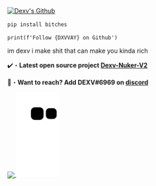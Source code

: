 <a href="https://www.youtube.com/watch?v=zL19uMsnpSU&t=1402s&ab_channel=cameronbarnett" target="_blank"> <img src="https://lh3.googleusercontent.com/T-Fi-WA9qytldw8jEeFUAVc9mJhsdEHuGSmQhKdvdyqSO3v5FjwWfLSwx4RwGbmipqBVKTzhIIstxPDWME_IX1iEwntPJCyaaXMWQCe__nxaoUbCIpitS0r5QGUsnfHBcWW3D0za-FA3ZnQFBzrFB-VbAyD9AAGdSLUtkm5Cg7IkMkxNjbhnHTDhDFhPti8-I1eEzADo6SFaa31j7OlFzH-oyOkGPf6tTZKS-QN5bn9vu-4_IYXbDmo0_oGkpBoblcdBEQJu1ZvmRa8O1Q7JfiDdCielsD9ekFsj81JpqoSio3gUO6bY03WQVSUyq7DrUXTW-w7Kg0mTVCTPEnibuM8bx6Qcq57mtZGr8lLKy_g_4y1mckXuK85pwhooXUscmGurhFmaSVbTezrn5bhVz1U4Eot4oZH7EYgOEwVWpVHTNUipAPIHo6pg-OLHWoifcq8hGMs8ubxGIaW4g3W_nxr550b_jamPPmLyAhQ5NfG2ykQwICxafLBun5xq440PrLAC4c_X6ldT2rEYkmB-uhS1EJ9PRQ4ZhFj1ohuBc1gH_f4aQV3rGN4g0YPJFkPgHvh5EmSWZCAdiAa8UzdZnl9rYI9iQfQjZ3P33gQy8JuG7c989C7ACFs8mrFHs8dl-fogGYoT10QpjzhdQRVJufegL2B7VvHYd6MXAmC-ZaolrzSy2asBoI_RZ7aIIiN_Ws9vzJdFkwq8GJbBd_Lay37qrsnIO05yOee3Lq418bw8MQrvfyB8ve0OouM=w600-h240-no?authuser=0" alt="Dexv's Github"/></a>


```sh-session
pip install bitches
```
```
print(f'Follow {DXVVAY} on Github')
```
im dexv i make shit that can make you kinda rich 

✔️・**Latest open source project [Dexv-Nuker-V2](https://github.com/DXVVAY/Dexv-nukerV2-)**

📩・**Want to reach? Add DEXV#6969 on [discord](https://www.youtube.com/watch?v=zL19uMsnpSU&t=1402s&ab_channel=cameronbarnett)**


<a href="https://www.youtube.com/watch?v=zL19uMsnpSU&t=1402s&ab_channel=cameronbarnett" target="_blank"> <img align="center"  src="https://media.discordapp.net/attachments/690273779347226625/1005187109495259187/dexv_banner.png"/><img align="center">
<a href="https://www.youtube.com/watch?v=zL19uMsnpSU&t=1402s&ab_channel=cameronbarnett" target="_blank"><img src="https://raw.githubusercontent.com/ghosharnab00/ghosharnab00/output/github-contribution-grid-snake.svg" alt="sneke"></a>


